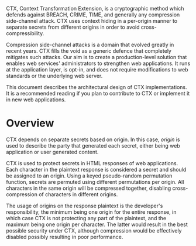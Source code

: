 CTX, Context Transformation Extension, is a cryptographic method which defends
against BREACH, CRIME, TIME, and generally any compression side-channel attack.
CTX uses context hiding in a per-origin manner to separate secrets from
different origins in order to avoid cross-compressibility.

Compression side-channel attacks is a domain that evolved greatly in recent
years. CTX fills the void as a generic defence that completely mitigates such
attacks. Our aim is to create a production-level solution that enables web
services' administrators to strengthen web applications. It runs at the
application layer, is opt-in, and does not require modifications to web
standards or the underlying web server.

This document describes the architectural design of CTX implementations. It is
a recommended reading if you plan to contribute to CTX or implement it in new
web applications.

# Overview

CTX depends on separate secrets based on origin. In this case, *origin* is used
to describe the party that generated each secret, either being web
application or user generated content.

CTX is used to protect secrets in HTML responses of web applications. Each
character in the plaintext response is considered a secret and should be
assigned to an origin. Using a keyed pseudo-random permutation function,
secrets are permuted using different permutations per origin. All characters
in the same origin will be compressed together, disabling cross-compression of
characters in different origins.

The usage of origins on the response plaintext is the developer's
responsibility, the minimum being one origin for the entire response, in which
case CTX is not protecting any part of the plaintext, and the maximum being one
origin per character. The latter would result in the best possible security
under CTX, although compression would be effectively disabled possibly
resulting in poor performance.
